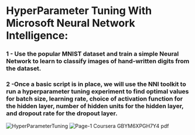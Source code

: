 # HyperParameter Tuning With Microsoft Neural Network Intelligence:
### 1 - Use the popular MNIST dataset and train a simple Neural Network to learn to classify images of hand-written digits from the dataset. 
### 2 -Once a basic script is in place, we will use the NNI toolkit to run a hyperparameter tuning experiment to find optimal values for batch size, learning rate, choice of activation function for the hidden layer, number of hidden units for the hidden layer, and dropout rate for the dropout layer.
![HyperParameterTuning](https://user-images.githubusercontent.com/106122834/182059838-6ed7c8b6-c6e9-424a-9a08-2a630f4c7c4d.jpeg)
![Page-1  Coursera GBYM6XPGH7Y4 pdf](https://user-images.githubusercontent.com/106122834/182059845-147ff1ff-91d5-46fb-93fe-888136355e09.jpeg)

